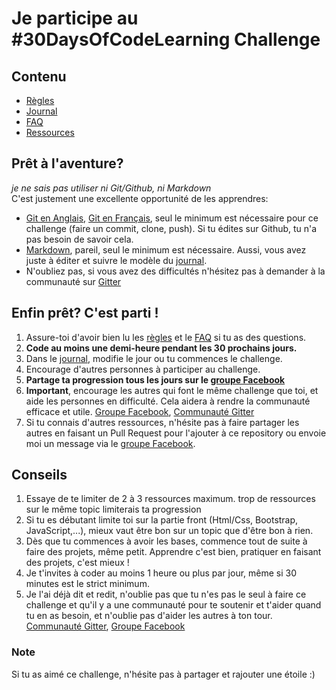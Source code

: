 # Je participe au #30DaysOfCodeLearning Challenge

## Contenu

* [Règles](regles.md)
* [Journal](journal.md)
* [FAQ](FAQ.md)
* [Ressources](ressources.md)

## Prêt à l'aventure?

  _je ne sais pas utiliser ni Git/Github, ni Markdown_  
  C'est justement une excellente opportunité de les apprendres:
  * [Git en Anglais](https://try.github.io/), [Git en Français](https://openclassrooms.com/courses/gerer-son-code-avec-git-et-github), seul le minimum est nécessaire pour ce challenge (faire un commit, clone, push). Si tu édites sur Github, tu n'a pas besoin de savoir cela.
  * [Markdown](https://github.com/adam-p/markdown-here/wiki/Markdown-Cheatsheet), pareil, seul le minimum est nécessaire. Aussi, vous avez juste à éditer et suivre le modèle du [journal](journal.md).
  * N'oubliez pas, si vous avez des difficultés n'hésitez pas à demander à la communauté sur [Gitter](https://gitter.im/webdevthierry/30DaysOfCodeLearningFr)
  
## Enfin prêt? C'est parti !
 
1. Assure-toi d'avoir bien lu les [règles](regle.md) et le [FAQ](FAQ.md) si tu as des questions.
2. **Code au moins une demi-heure pendant les 30 prochains jours.**
3. Dans le [journal](journal.md), modifie le jour ou tu commences le challenge.
4. Encourage d'autres personnes à participer au challenge.
5. **Partage ta progression tous les jours sur le [groupe Facebook](https://www.facebook.com/groups/754994578005835/)**
6. **Important**, encourage les autres qui font le même challenge que toi, et aide les personnes en difficulté. Cela aidera à rendre la communauté efficace et utile. [Groupe Facebook](https://www.facebook.com/groups/754994578005835/), [Communauté Gitter](https://gitter.im/webdevthierry/30DaysOfCodeLearningFr)
5. Si tu connais d'autres ressources, n'hésite pas à faire partager les autres en faisant un Pull Request pour l'ajouter à ce repository ou envoie moi un message via le [groupe Facebook](https://www.facebook.com/groups/754994578005835/).

## Conseils

1. Essaye de te limiter de 2 à 3 ressources maximum. trop de ressources sur le même topic limiterais ta progression
2. Si tu es débutant limite toi sur la partie front (Html/Css, Bootstrap, JavaScript,...), mieux vaut être bon sur un topic que d'être bon à rien.
3. Dès que tu commences à avoir les bases, commence tout de suite à faire des projets, même petit. Apprendre c'est bien, pratiquer en faisant des projets, c'est mieux !
4. Je t'invites à coder au moins 1 heure ou plus par jour, même si 30 minutes est le strict minimum.
5. Je l'ai déjà dit et redit, n'oublie pas que tu n'es pas le seul à faire ce challenge et qu'il y a une communauté pour te soutenir et t'aider quand tu en as besoin, et n'oublie pas d'aider les autres à ton tour. [Communauté Gitter](https://gitter.im/webdevthierry/30DaysOfCodeLearningFr), [Groupe Facebook](https://www.facebook.com/groups/754994578005835/)

### Note
  Si tu as aimé ce challenge, n'hésite pas à partager et rajouter une étoile :)
